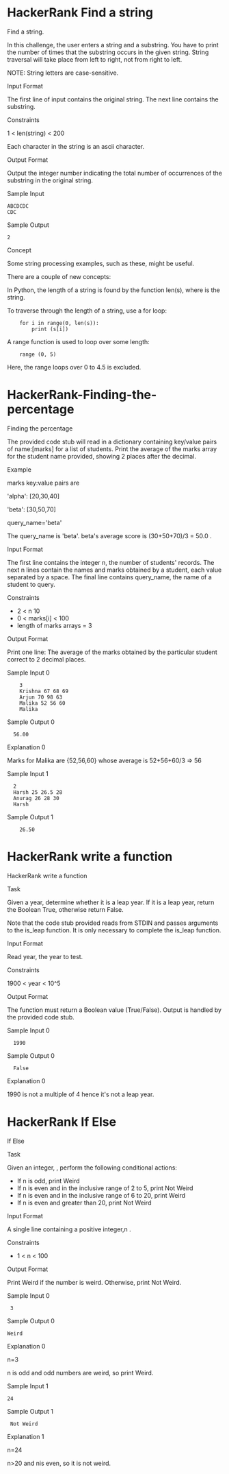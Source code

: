 # HackerRank Find a string
Find a string.

In this challenge, the user enters a string and a substring. You have to print the number of times that the substring occurs in the given string. String traversal will take place from left to right, not from right to left.

NOTE: String letters are case-sensitive.

Input Format

The first line of input contains the original string. The next line contains the substring.

Constraints

1 < len(string) < 200

Each character in the string is an ascii character.

Output Format

Output the integer number indicating the total number of occurrences of the substring in the original string.

Sample Input

    ABCDCDC
    CDC
    
Sample Output

    2
    
Concept

Some string processing examples, such as these, might be useful.

There are a couple of new concepts:

In Python, the length of a string is found by the function len(s), where  is the string.

To traverse through the length of a string, use a for loop:

        for i in range(0, len(s)):
            print (s[i])
            
A range function is used to loop over some length:

        range (0, 5)
        
Here, the range loops over 0 to 4.5  is excluded.

# HackerRank-Finding-the-percentage
Finding the percentage 

The provided code stub will read in a dictionary containing key/value pairs of name:[marks] for a list of students. Print the average of the marks array for the student name provided, showing 2 places after the decimal.

Example

marks key:value pairs are

'alpha': [20,30,40]

'beta': [30,50,70]

query_name='beta'

The query_name is 'beta'. beta's average score is (30+50+70)/3 = 50.0 .

Input Format

The first line contains the integer n, the number of students' records. The next n lines contain the names and marks obtained by a student, each value separated by a space. The final line contains query_name, the name of a student to query.

Constraints
* 2 < n 10
* 0 < marks[i] < 100
* length of marks arrays = 3

Output Format

Print one line: The average of the marks obtained by the particular student correct to 2 decimal places.

Sample Input 0

        3
        Krishna 67 68 69
        Arjun 70 98 63
        Malika 52 56 60
        Malika
Sample Output 0

      56.00
Explanation 0

Marks for Malika are {52,56,60} whose average is 52+56+60/3 => 56

Sample Input 1

      2
      Harsh 25 26.5 28
      Anurag 26 28 30
      Harsh
Sample Output 1

        26.50
# HackerRank write a function
HackerRank write a function

Task

Given a year, determine whether it is a leap year. If it is a leap year, return the Boolean True, otherwise return False.

Note that the code stub provided reads from STDIN and passes arguments to the is_leap function. It is only necessary to complete the is_leap function.

Input Format

Read year, the year to test.

Constraints

1900 < year < 10^5

Output Format

The function must return a Boolean value (True/False). Output is handled by the provided code stub.

Sample Input 0

      1990
Sample Output 0

      False
Explanation 0

1990 is not a multiple of 4 hence it's not a leap year.
# HackerRank If Else
If Else

Task

Given an integer, , perform the following conditional actions:

* If n is odd, print Weird
* If n is even and in the inclusive range of 2 to 5, print Not Weird
* If n is even and in the inclusive range of 6 to 20, print Weird
* If n is even and greater than 20, print Not Weird

Input Format

A single line containing a positive integer,n .

Constraints
 * 1 < n < 100
 
Output Format

Print Weird if the number is weird. Otherwise, print Not Weird.

Sample Input 0

     3
Sample Output 0

    Weird
Explanation 0

n=3

n is odd and odd numbers are weird, so print Weird.

Sample Input 1

    24
Sample Output 1

     Not Weird
Explanation 1

n=24

 n>20 and nis even, so it is not weird.
